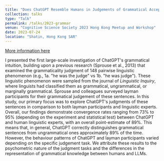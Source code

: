 ```yaml
---
title: "Does ChatGPT Resemble Humans in Judgements of Grammatical Acceptability?"
collection: talks
type: "Talk"
permalink: /talks/2023-grammar
venue: "Cognitive Science Society 2023 Hong Kong Meetup and Workshop"
date: 2023-07-24
location: "Shatin, Hong Kong SAR"
---
```


[More information here](http://ling.cuhk.edu.hk/conference/cogsci/Zhuang_QIU.html)

I presented the first large-scale investigation of ChatGPT's grammatical intuition, building upon a previous research (Sprouse et al., 2013) that examined the grammaticality judgment of 148 pairwise linguistic phenomenon (e.g., 1a. "he was the judge" vs 1b. "he was judge"). These linguistic phenomenon were sampled from the journal of <i>Linguistic Inquiry</i>, where linguists had classified them as grammatical, ungrammatical, or marginally grammatical. Sprouse and colleagues surveyed layman participants for their grammatical judgement of these sentences. In this study, our primary focus was to explore ChatGPT's judgments of these sentences in comparison to both layman participants and linguistic experts. Overall, our findings demonstrate convergence rates ranging from 73% to 95% (depending on the experiment and statistical test) between ChatGPT and human linguistic experts, with an overall point-estimate of 89%. This means that, in general, ChatGPT correctly distinguishes grammatical sentences from ungrammatical ones approximately 89% of the time. However, the behaviour patterns of ChatGPT and layman participants varied depending on the specific judgement task. We attribute these results to the psychometric nature of the judgment tasks and the differences in the representation of grammatical knowledge between humans and LLMs.
